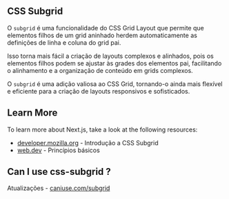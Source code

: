 ## CSS Subgrid

O `subgrid` é uma funcionalidade do CSS Grid Layout que permite que elementos filhos de um grid aninhado herdem automaticamente as definições de linha e coluna do grid pai. 

Isso torna mais fácil a criação de layouts complexos e alinhados, pois os elementos filhos podem se ajustar às grades dos elementos pai, facilitando o alinhamento e a organização de conteúdo em grids complexos.

O `subgrid` é uma adição valiosa ao CSS Grid, tornando-o ainda mais flexível e eficiente para a criação de layouts responsivos e sofisticados.

## Learn More

To learn more about Next.js, take a look at the following resources:

- [developer.mozilla.org](https://developer.mozilla.org/en-US/docs/Web/CSS/CSS_grid_layout/Subgrid) - Introdução a CSS Subgrid
- [web.dev](https://web.dev/articles/css-subgrid?hl=pt-br) - Princípios básicos 

## Can I use css-subgrid ?

Atualizações - [caniuse.com/subgrid](https://caniuse.com/css-subgrid)